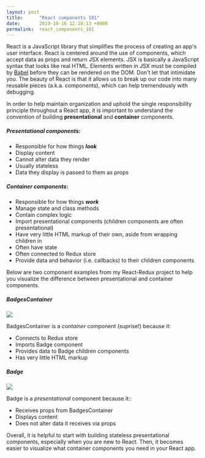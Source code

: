 ```yaml
---
layout: post
title:      "React components 101"
date:       2019-10-16 12:18:13 +0000
permalink:  react_components_101
---
```



React is a JavaScript library that simplifies the process of creating an app's user interface. React is centered around the use of components, which accept data as props and return JSX elements. JSX is basically a JavaScript syntax that looks like real HTML.  Elements written in JSX must be compiled by [Babel](https://babeljs.io/) before they can be rendered on the DOM. Don't let that intimidate you. The beauty of React is that it allows us to break up our code into many reusable pieces (a.k.a. components), which can help tremendously with debugging.

In order to help maintain organization and uphold the single responsibility principle throughout a React app, it is important to understand the convention of building **presentational** and **container** components.

##### Presentational components:
* Responsible for how things ***look***
* Display content
* Cannot alter data they render
* Usually stateless
* Data they display is passed to them as props

##### Container components:
* Responsible for how things ***work***
* Manage state and class methods
* Contain complex logic
* Import presentational components (children components are often presentational)
* Have very little HTML markup of their own, aside from wrapping children in <div>
* Often have state
* Often connected to Redux store
* Provide data and behavior (i.e. callbacks) to their children components

Below are two component examples from my React-Redux project to help you visualize the difference between presentational and container components.

##### BadgesContainer

![](https://i.imgur.com/rV4KAqe.png)

BadgesContainer is a *container* component (suprise!) because it:
* Connects to Redux store
* Imports Badge component
* Provides data to Badge children components
* Has very little HTML markup

##### Badge

![](https://i.imgur.com/lCXuUB6.png)

Badge is a *presentational* component because it::
* Receives props from BadgesContainer
* Displays content
* Does not alter data it receives via props

Overall, it is helpful to start with building stateless presentational components, especially when you are new to React. Then, it becomes easier to visualize what container components you need in your React app.


